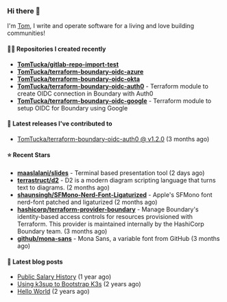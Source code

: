 ### Hi there 👋

I'm [Tom](https://tomwithers.dev), I write and operate software for a living and love building communities! 

#### 👨‍💻 Repositories I created recently
- **[TomTucka/gitlab-repo-import-test](https://github.com/TomTucka/gitlab-repo-import-test)**
- **[TomTucka/terraform-boundary-oidc-azure](https://github.com/TomTucka/terraform-boundary-oidc-azure)**
- **[TomTucka/terraform-boundary-oidc-okta](https://github.com/TomTucka/terraform-boundary-oidc-okta)**
- **[TomTucka/terraform-boundary-oidc-auth0](https://github.com/TomTucka/terraform-boundary-oidc-auth0)** - Terraform module to create OIDC connection in Boundary with Auth0
- **[TomTucka/terraform-boundary-oidc-google](https://github.com/TomTucka/terraform-boundary-oidc-google)** - Terraform module to setup OIDC for Boundary using Google

#### 🚀 Latest releases I've contributed to


- [TomTucka/terraform-boundary-oidc-auth0 @ v1.2.0](https://github.com/TomTucka/terraform-boundary-oidc-auth0/releases/tag/v1.2.0) (3 months ago)

#### ⭐ Recent Stars


- **[maaslalani/slides](https://github.com/maaslalani/slides)** - Terminal based presentation tool (2 days ago)
- **[terrastruct/d2](https://github.com/terrastruct/d2)** - D2 is a modern diagram scripting language that turns text to diagrams. (2 months ago)
- **[shaunsingh/SFMono-Nerd-Font-Ligaturized](https://github.com/shaunsingh/SFMono-Nerd-Font-Ligaturized)** - Apple&#39;s SFMono font nerd-font patched and ligaturized  (2 months ago)
- **[hashicorp/terraform-provider-boundary](https://github.com/hashicorp/terraform-provider-boundary)** - Manage Boundary&#39;s identity-based access controls for resources provisioned with Terraform. This provider is maintained internally by the HashiCorp Boundary team. (3 months ago)
- **[github/mona-sans](https://github.com/github/mona-sans)** - Mona Sans, a variable font from GitHub (3 months ago)

#### 📄 Latest blog posts
- [Public Salary History](https://tomwithers.dev/posts/public-salary-history/) (1 year ago)
- [Using k3sup to Bootstrap K3s](https://tomwithers.dev/posts/k3s-bootstrap/) (2 years ago)
- [Hello World](https://tomwithers.dev/posts/hello-world/) (2 years ago)
